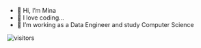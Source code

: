 - 👋 Hi, I’m Mina
- 👀 I love coding...
- 🌱 I’m working as a Data Engineer and study Computer Science

![visitors](https://visitor-badge.glitch.me/badge?page_id=minakoaino.visitor-badge)

<!---
Minakoaino/Minakoaino is a ✨ special ✨ repository because its `README.md` (this file) appears on your GitHub profile.
You can click the Preview link to take a look at your changes.
--->
